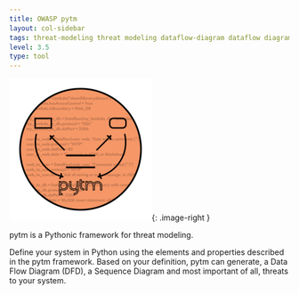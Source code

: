 ```yaml
---
title: OWASP pytm
layout: col-sidebar
tags: threat-modeling threat modeling dataflow-diagram dataflow diagram python graphviz plantuml
level: 3.5
type: tool
---
```


<style type="text/css">
.image-right {
  display: block;
  margin-left: auto;
  margin-right: auto;
  float: right;
}
</style>

![pytm logo](assets/images/logo.png){: .image-right }

pytm is a Pythonic framework for threat modeling.

Define your system in Python using the elements and properties described in the pytm framework.
Based on your definition, pytm can generate, a Data Flow Diagram (DFD), a Sequence Diagram
and most important of all, threats to your system.
